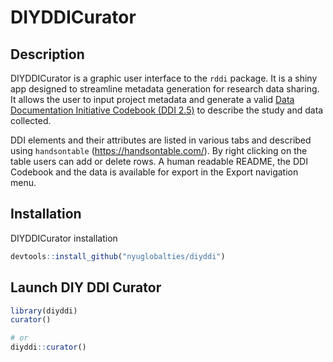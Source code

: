 
<!-- README.md is generated from README.Rmd. Please edit that file -->

# DIYDDICurator

## Description

DIYDDICurator is a graphic user interface to the `rddi` package. It is a
shiny app designed to streamline metadata generation for research data
sharing. It allows the user to input project metadata and generate a
valid [Data Documentation Initiative Codebook (DDI
2.5)](https://ddialliance.org/Specification/DDI-Codebook/2.5/) to
describe the study and data collected.

DDI elements and their attributes are listed in various tabs and
described using `handsontable` (<https://handsontable.com/>). By right
clicking on the table users can add or delete rows. A human readable
README, the DDI Codebook and the data is available for export in the
Export navigation menu.

## Installation

DIYDDICurator installation

``` r
devtools::install_github("nyuglobalties/diyddi")
```

## Launch DIY DDI Curator

``` r
library(diyddi)
curator()

# or
diyddi::curator()
```
